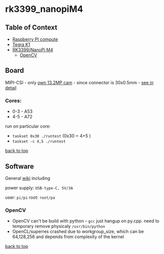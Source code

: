 rk3399_nanopiM4
========================
## Table of Context <a name="toc"></a>
- [Raspberry PI compute](#rpicompute)
- [Tegra K1](#tegraK1)
- [RK3399/NanoPi M4](#rk339_npm4)
	- [OpenCV](#opencv)

## Board <a name="board"></a>

MIPI-CSI - only [own 13.2MP cam](https://www.friendlyarm.com/index.php?route=product/product&path=78&product_id=228) - since connector is 30x0.5mm - [see in detail](http://wiki.friendlyarm.com/wiki/index.php/NanoPi_M4#Layout)

### Cores:
 
- 0-3 - A53
- 4-5 - A72

run on particular core:

- `taskset 0x30 ./runtest` (0x30 = 4+5 )
- `taskset -c 4,5 ./runtest`

[back to top](#toc)


## Software <a name="soft"></a>

General [wiki](http://wiki.friendlyarm.com/wiki/index.php/NanoPi_M4) including

power supply: `USB-type-C, 5V/3A`

user: `pi/pi`
root: `root/pa`

### OpenCV <a name ="opencv"></a>

- OpenCV can't be build with python - `gcc` just hangup on py.cpp. need to temporary remove physicaly `/usr/bin/python`
- OpenCL/superres crashed due to workgroup_size, which can be 64,128,256 and depends from complexity of the kernel

[back to top](#toc)